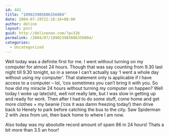```yaml
---
id: 441
title: "109023985606356004"
date: 2004-07-19T22:18:16+00:00
author: deline
layout: post
guid: http://delineneo.com/?p=326
permalink: /2004/07/109023985606356004/
categories:
  - Uncategorized
---
```

Well today was a definite first for me. I went without turning on my computer for almost 24 hours. Though that was say counting from 9.30 last night till 9.30 tonight, so in a sense I can&#8217;t actually say &#8216;I went a whole day without using my computer&#8217;. That statement only is applicable if I have access to a computer &#8211; lol, &#8216;cos sometimes you can&#8217;t bring it with you. So how did my miracle 24 hours without turning my computer on happen? Well today I woke up late(ish), well not really late, but I was slow in getting up and ready for work. Then after I had to do some stuff, come home and get more clothes + my beanie (&#8216;cos it was damn freezing today!) then drive back to Henely to park before catching the bus to the city. Saw Spiderman 2 with Jess from uni, then back home to where I am now.

Also today was my absolutle record amount of spam 86 in 24 hours! Thats a bit more than 3.5 an hour!